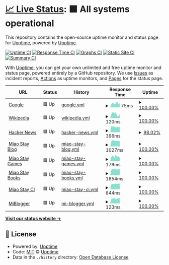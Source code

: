 # [📈 Live Status](https://demo.upptime.js.org): <!--live status--> **🟩 All systems operational**

This repository contains the open-source uptime monitor and status page for [Upptime](https://upptime.js.org), powered by [Upptime](https://github.com/upptime/upptime).

[![Uptime CI](https://github.com/koj-co/upptime/workflows/Uptime%20CI/badge.svg)](https://github.com/koj-co/upptime/actions?query=workflow%3A%22Uptime+CI%22)
[![Response Time CI](https://github.com/koj-co/upptime/workflows/Response%20Time%20CI/badge.svg)](https://github.com/koj-co/upptime/actions?query=workflow%3A%22Response+Time+CI%22)
[![Graphs CI](https://github.com/koj-co/upptime/workflows/Graphs%20CI/badge.svg)](https://github.com/koj-co/upptime/actions?query=workflow%3A%22Graphs+CI%22)
[![Static Site CI](https://github.com/koj-co/upptime/workflows/Static%20Site%20CI/badge.svg)](https://github.com/koj-co/upptime/actions?query=workflow%3A%22Static+Site+CI%22)
[![Summary CI](https://github.com/koj-co/upptime/workflows/Summary%20CI/badge.svg)](https://github.com/koj-co/upptime/actions?query=workflow%3A%22Summary+CI%22)

With [Upptime](https://upptime.js.org), you can get your own unlimited and free uptime monitor and status page, powered entirely by a GitHub repository. We use [Issues](https://github.com/upptime/upptime/issues) as incident reports, [Actions](https://github.com/upptime/upptime/actions) as uptime monitors, and [Pages](https://demo.upptime.js.org) for the status page.

<!--start: status pages-->
<!-- This summary is generated by Upptime (https://github.com/upptime/upptime) -->
<!-- Do not edit this manually, your changes will be overwritten -->
<!-- prettier-ignore -->
| URL | Status | History | Response Time | Uptime |
| --- | ------ | ------- | ------------- | ------ |
| <img alt="" src="https://favicons.githubusercontent.com/www.google.com" height="13"> [Google](https://www.google.com) | 🟩 Up | [google.yml](https://github.com/ModerEAS/upptime/commits/HEAD/history/google.yml) | <details><summary><img alt="Response time graph" src="./graphs/google/response-time-week.png" height="20"> 75ms</summary><br><a href="https://status.miaostay.com/history/google"><img alt="Response time 78" src="https://img.shields.io/endpoint?url=https%3A%2F%2Fraw.githubusercontent.com%2FModerEAS%2Fupptime%2FHEAD%2Fapi%2Fgoogle%2Fresponse-time.json"></a><br><a href="https://status.miaostay.com/history/google"><img alt="24-hour response time 65" src="https://img.shields.io/endpoint?url=https%3A%2F%2Fraw.githubusercontent.com%2FModerEAS%2Fupptime%2FHEAD%2Fapi%2Fgoogle%2Fresponse-time-day.json"></a><br><a href="https://status.miaostay.com/history/google"><img alt="7-day response time 75" src="https://img.shields.io/endpoint?url=https%3A%2F%2Fraw.githubusercontent.com%2FModerEAS%2Fupptime%2FHEAD%2Fapi%2Fgoogle%2Fresponse-time-week.json"></a><br><a href="https://status.miaostay.com/history/google"><img alt="30-day response time 77" src="https://img.shields.io/endpoint?url=https%3A%2F%2Fraw.githubusercontent.com%2FModerEAS%2Fupptime%2FHEAD%2Fapi%2Fgoogle%2Fresponse-time-month.json"></a><br><a href="https://status.miaostay.com/history/google"><img alt="1-year response time 78" src="https://img.shields.io/endpoint?url=https%3A%2F%2Fraw.githubusercontent.com%2FModerEAS%2Fupptime%2FHEAD%2Fapi%2Fgoogle%2Fresponse-time-year.json"></a></details> | <details><summary><a href="https://status.miaostay.com/history/google">100.00%</a></summary><a href="https://status.miaostay.com/history/google"><img alt="All-time uptime 100.00%" src="https://img.shields.io/endpoint?url=https%3A%2F%2Fraw.githubusercontent.com%2FModerEAS%2Fupptime%2FHEAD%2Fapi%2Fgoogle%2Fuptime.json"></a><br><a href="https://status.miaostay.com/history/google"><img alt="24-hour uptime 100.00%" src="https://img.shields.io/endpoint?url=https%3A%2F%2Fraw.githubusercontent.com%2FModerEAS%2Fupptime%2FHEAD%2Fapi%2Fgoogle%2Fuptime-day.json"></a><br><a href="https://status.miaostay.com/history/google"><img alt="7-day uptime 100.00%" src="https://img.shields.io/endpoint?url=https%3A%2F%2Fraw.githubusercontent.com%2FModerEAS%2Fupptime%2FHEAD%2Fapi%2Fgoogle%2Fuptime-week.json"></a><br><a href="https://status.miaostay.com/history/google"><img alt="30-day uptime 100.00%" src="https://img.shields.io/endpoint?url=https%3A%2F%2Fraw.githubusercontent.com%2FModerEAS%2Fupptime%2FHEAD%2Fapi%2Fgoogle%2Fuptime-month.json"></a><br><a href="https://status.miaostay.com/history/google"><img alt="1-year uptime 100.00%" src="https://img.shields.io/endpoint?url=https%3A%2F%2Fraw.githubusercontent.com%2FModerEAS%2Fupptime%2FHEAD%2Fapi%2Fgoogle%2Fuptime-year.json"></a></details>
| <img alt="" src="https://favicons.githubusercontent.com/en.wikipedia.org" height="13"> [Wikipedia](https://en.wikipedia.org) | 🟩 Up | [wikipedia.yml](https://github.com/ModerEAS/upptime/commits/HEAD/history/wikipedia.yml) | <details><summary><img alt="Response time graph" src="./graphs/wikipedia/response-time-week.png" height="20"> 120ms</summary><br><a href="https://status.miaostay.com/history/wikipedia"><img alt="Response time 122" src="https://img.shields.io/endpoint?url=https%3A%2F%2Fraw.githubusercontent.com%2FModerEAS%2Fupptime%2FHEAD%2Fapi%2Fwikipedia%2Fresponse-time.json"></a><br><a href="https://status.miaostay.com/history/wikipedia"><img alt="24-hour response time 303" src="https://img.shields.io/endpoint?url=https%3A%2F%2Fraw.githubusercontent.com%2FModerEAS%2Fupptime%2FHEAD%2Fapi%2Fwikipedia%2Fresponse-time-day.json"></a><br><a href="https://status.miaostay.com/history/wikipedia"><img alt="7-day response time 120" src="https://img.shields.io/endpoint?url=https%3A%2F%2Fraw.githubusercontent.com%2FModerEAS%2Fupptime%2FHEAD%2Fapi%2Fwikipedia%2Fresponse-time-week.json"></a><br><a href="https://status.miaostay.com/history/wikipedia"><img alt="30-day response time 109" src="https://img.shields.io/endpoint?url=https%3A%2F%2Fraw.githubusercontent.com%2FModerEAS%2Fupptime%2FHEAD%2Fapi%2Fwikipedia%2Fresponse-time-month.json"></a><br><a href="https://status.miaostay.com/history/wikipedia"><img alt="1-year response time 122" src="https://img.shields.io/endpoint?url=https%3A%2F%2Fraw.githubusercontent.com%2FModerEAS%2Fupptime%2FHEAD%2Fapi%2Fwikipedia%2Fresponse-time-year.json"></a></details> | <details><summary><a href="https://status.miaostay.com/history/wikipedia">100.00%</a></summary><a href="https://status.miaostay.com/history/wikipedia"><img alt="All-time uptime 100.00%" src="https://img.shields.io/endpoint?url=https%3A%2F%2Fraw.githubusercontent.com%2FModerEAS%2Fupptime%2FHEAD%2Fapi%2Fwikipedia%2Fuptime.json"></a><br><a href="https://status.miaostay.com/history/wikipedia"><img alt="24-hour uptime 100.00%" src="https://img.shields.io/endpoint?url=https%3A%2F%2Fraw.githubusercontent.com%2FModerEAS%2Fupptime%2FHEAD%2Fapi%2Fwikipedia%2Fuptime-day.json"></a><br><a href="https://status.miaostay.com/history/wikipedia"><img alt="7-day uptime 100.00%" src="https://img.shields.io/endpoint?url=https%3A%2F%2Fraw.githubusercontent.com%2FModerEAS%2Fupptime%2FHEAD%2Fapi%2Fwikipedia%2Fuptime-week.json"></a><br><a href="https://status.miaostay.com/history/wikipedia"><img alt="30-day uptime 100.00%" src="https://img.shields.io/endpoint?url=https%3A%2F%2Fraw.githubusercontent.com%2FModerEAS%2Fupptime%2FHEAD%2Fapi%2Fwikipedia%2Fuptime-month.json"></a><br><a href="https://status.miaostay.com/history/wikipedia"><img alt="1-year uptime 100.00%" src="https://img.shields.io/endpoint?url=https%3A%2F%2Fraw.githubusercontent.com%2FModerEAS%2Fupptime%2FHEAD%2Fapi%2Fwikipedia%2Fuptime-year.json"></a></details>
| <img alt="" src="https://favicons.githubusercontent.com/news.ycombinator.com" height="13"> [Hacker News](https://news.ycombinator.com) | 🟩 Up | [hacker-news.yml](https://github.com/ModerEAS/upptime/commits/HEAD/history/hacker-news.yml) | <details><summary><img alt="Response time graph" src="./graphs/hacker-news/response-time-week.png" height="20"> 396ms</summary><br><a href="https://status.miaostay.com/history/hacker-news"><img alt="Response time 417" src="https://img.shields.io/endpoint?url=https%3A%2F%2Fraw.githubusercontent.com%2FModerEAS%2Fupptime%2FHEAD%2Fapi%2Fhacker-news%2Fresponse-time.json"></a><br><a href="https://status.miaostay.com/history/hacker-news"><img alt="24-hour response time 524" src="https://img.shields.io/endpoint?url=https%3A%2F%2Fraw.githubusercontent.com%2FModerEAS%2Fupptime%2FHEAD%2Fapi%2Fhacker-news%2Fresponse-time-day.json"></a><br><a href="https://status.miaostay.com/history/hacker-news"><img alt="7-day response time 396" src="https://img.shields.io/endpoint?url=https%3A%2F%2Fraw.githubusercontent.com%2FModerEAS%2Fupptime%2FHEAD%2Fapi%2Fhacker-news%2Fresponse-time-week.json"></a><br><a href="https://status.miaostay.com/history/hacker-news"><img alt="30-day response time 395" src="https://img.shields.io/endpoint?url=https%3A%2F%2Fraw.githubusercontent.com%2FModerEAS%2Fupptime%2FHEAD%2Fapi%2Fhacker-news%2Fresponse-time-month.json"></a><br><a href="https://status.miaostay.com/history/hacker-news"><img alt="1-year response time 417" src="https://img.shields.io/endpoint?url=https%3A%2F%2Fraw.githubusercontent.com%2FModerEAS%2Fupptime%2FHEAD%2Fapi%2Fhacker-news%2Fresponse-time-year.json"></a></details> | <details><summary><a href="https://status.miaostay.com/history/hacker-news">98.02%</a></summary><a href="https://status.miaostay.com/history/hacker-news"><img alt="All-time uptime 99.94%" src="https://img.shields.io/endpoint?url=https%3A%2F%2Fraw.githubusercontent.com%2FModerEAS%2Fupptime%2FHEAD%2Fapi%2Fhacker-news%2Fuptime.json"></a><br><a href="https://status.miaostay.com/history/hacker-news"><img alt="24-hour uptime 100.00%" src="https://img.shields.io/endpoint?url=https%3A%2F%2Fraw.githubusercontent.com%2FModerEAS%2Fupptime%2FHEAD%2Fapi%2Fhacker-news%2Fuptime-day.json"></a><br><a href="https://status.miaostay.com/history/hacker-news"><img alt="7-day uptime 98.02%" src="https://img.shields.io/endpoint?url=https%3A%2F%2Fraw.githubusercontent.com%2FModerEAS%2Fupptime%2FHEAD%2Fapi%2Fhacker-news%2Fuptime-week.json"></a><br><a href="https://status.miaostay.com/history/hacker-news"><img alt="30-day uptime 99.54%" src="https://img.shields.io/endpoint?url=https%3A%2F%2Fraw.githubusercontent.com%2FModerEAS%2Fupptime%2FHEAD%2Fapi%2Fhacker-news%2Fuptime-month.json"></a><br><a href="https://status.miaostay.com/history/hacker-news"><img alt="1-year uptime 99.94%" src="https://img.shields.io/endpoint?url=https%3A%2F%2Fraw.githubusercontent.com%2FModerEAS%2Fupptime%2FHEAD%2Fapi%2Fhacker-news%2Fuptime-year.json"></a></details>
| <img alt="" src="https://favicons.githubusercontent.com/miaostay.com" height="13"> [Miao Stay Blog](https://miaostay.com) | 🟩 Up | [miao-stay-blog.yml](https://github.com/ModerEAS/upptime/commits/HEAD/history/miao-stay-blog.yml) | <details><summary><img alt="Response time graph" src="./graphs/miao-stay-blog/response-time-week.png" height="20"> 1027ms</summary><br><a href="https://status.miaostay.com/history/miao-stay-blog"><img alt="Response time 1045" src="https://img.shields.io/endpoint?url=https%3A%2F%2Fraw.githubusercontent.com%2FModerEAS%2Fupptime%2FHEAD%2Fapi%2Fmiao-stay-blog%2Fresponse-time.json"></a><br><a href="https://status.miaostay.com/history/miao-stay-blog"><img alt="24-hour response time 929" src="https://img.shields.io/endpoint?url=https%3A%2F%2Fraw.githubusercontent.com%2FModerEAS%2Fupptime%2FHEAD%2Fapi%2Fmiao-stay-blog%2Fresponse-time-day.json"></a><br><a href="https://status.miaostay.com/history/miao-stay-blog"><img alt="7-day response time 1027" src="https://img.shields.io/endpoint?url=https%3A%2F%2Fraw.githubusercontent.com%2FModerEAS%2Fupptime%2FHEAD%2Fapi%2Fmiao-stay-blog%2Fresponse-time-week.json"></a><br><a href="https://status.miaostay.com/history/miao-stay-blog"><img alt="30-day response time 1023" src="https://img.shields.io/endpoint?url=https%3A%2F%2Fraw.githubusercontent.com%2FModerEAS%2Fupptime%2FHEAD%2Fapi%2Fmiao-stay-blog%2Fresponse-time-month.json"></a><br><a href="https://status.miaostay.com/history/miao-stay-blog"><img alt="1-year response time 1045" src="https://img.shields.io/endpoint?url=https%3A%2F%2Fraw.githubusercontent.com%2FModerEAS%2Fupptime%2FHEAD%2Fapi%2Fmiao-stay-blog%2Fresponse-time-year.json"></a></details> | <details><summary><a href="https://status.miaostay.com/history/miao-stay-blog">100.00%</a></summary><a href="https://status.miaostay.com/history/miao-stay-blog"><img alt="All-time uptime 100.00%" src="https://img.shields.io/endpoint?url=https%3A%2F%2Fraw.githubusercontent.com%2FModerEAS%2Fupptime%2FHEAD%2Fapi%2Fmiao-stay-blog%2Fuptime.json"></a><br><a href="https://status.miaostay.com/history/miao-stay-blog"><img alt="24-hour uptime 100.00%" src="https://img.shields.io/endpoint?url=https%3A%2F%2Fraw.githubusercontent.com%2FModerEAS%2Fupptime%2FHEAD%2Fapi%2Fmiao-stay-blog%2Fuptime-day.json"></a><br><a href="https://status.miaostay.com/history/miao-stay-blog"><img alt="7-day uptime 100.00%" src="https://img.shields.io/endpoint?url=https%3A%2F%2Fraw.githubusercontent.com%2FModerEAS%2Fupptime%2FHEAD%2Fapi%2Fmiao-stay-blog%2Fuptime-week.json"></a><br><a href="https://status.miaostay.com/history/miao-stay-blog"><img alt="30-day uptime 100.00%" src="https://img.shields.io/endpoint?url=https%3A%2F%2Fraw.githubusercontent.com%2FModerEAS%2Fupptime%2FHEAD%2Fapi%2Fmiao-stay-blog%2Fuptime-month.json"></a><br><a href="https://status.miaostay.com/history/miao-stay-blog"><img alt="1-year uptime 100.00%" src="https://img.shields.io/endpoint?url=https%3A%2F%2Fraw.githubusercontent.com%2FModerEAS%2Fupptime%2FHEAD%2Fapi%2Fmiao-stay-blog%2Fuptime-year.json"></a></details>
| <img alt="" src="https://favicons.githubusercontent.com/flash.miaostay.com" height="13"> [Miao Stay Games](https://flash.miaostay.com) | 🟩 Up | [miao-stay-games.yml](https://github.com/ModerEAS/upptime/commits/HEAD/history/miao-stay-games.yml) | <details><summary><img alt="Response time graph" src="./graphs/miao-stay-games/response-time-week.png" height="20"> 179ms</summary><br><a href="https://status.miaostay.com/history/miao-stay-games"><img alt="Response time 122" src="https://img.shields.io/endpoint?url=https%3A%2F%2Fraw.githubusercontent.com%2FModerEAS%2Fupptime%2FHEAD%2Fapi%2Fmiao-stay-games%2Fresponse-time.json"></a><br><a href="https://status.miaostay.com/history/miao-stay-games"><img alt="24-hour response time 224" src="https://img.shields.io/endpoint?url=https%3A%2F%2Fraw.githubusercontent.com%2FModerEAS%2Fupptime%2FHEAD%2Fapi%2Fmiao-stay-games%2Fresponse-time-day.json"></a><br><a href="https://status.miaostay.com/history/miao-stay-games"><img alt="7-day response time 179" src="https://img.shields.io/endpoint?url=https%3A%2F%2Fraw.githubusercontent.com%2FModerEAS%2Fupptime%2FHEAD%2Fapi%2Fmiao-stay-games%2Fresponse-time-week.json"></a><br><a href="https://status.miaostay.com/history/miao-stay-games"><img alt="30-day response time 140" src="https://img.shields.io/endpoint?url=https%3A%2F%2Fraw.githubusercontent.com%2FModerEAS%2Fupptime%2FHEAD%2Fapi%2Fmiao-stay-games%2Fresponse-time-month.json"></a><br><a href="https://status.miaostay.com/history/miao-stay-games"><img alt="1-year response time 122" src="https://img.shields.io/endpoint?url=https%3A%2F%2Fraw.githubusercontent.com%2FModerEAS%2Fupptime%2FHEAD%2Fapi%2Fmiao-stay-games%2Fresponse-time-year.json"></a></details> | <details><summary><a href="https://status.miaostay.com/history/miao-stay-games">100.00%</a></summary><a href="https://status.miaostay.com/history/miao-stay-games"><img alt="All-time uptime 100.00%" src="https://img.shields.io/endpoint?url=https%3A%2F%2Fraw.githubusercontent.com%2FModerEAS%2Fupptime%2FHEAD%2Fapi%2Fmiao-stay-games%2Fuptime.json"></a><br><a href="https://status.miaostay.com/history/miao-stay-games"><img alt="24-hour uptime 100.00%" src="https://img.shields.io/endpoint?url=https%3A%2F%2Fraw.githubusercontent.com%2FModerEAS%2Fupptime%2FHEAD%2Fapi%2Fmiao-stay-games%2Fuptime-day.json"></a><br><a href="https://status.miaostay.com/history/miao-stay-games"><img alt="7-day uptime 100.00%" src="https://img.shields.io/endpoint?url=https%3A%2F%2Fraw.githubusercontent.com%2FModerEAS%2Fupptime%2FHEAD%2Fapi%2Fmiao-stay-games%2Fuptime-week.json"></a><br><a href="https://status.miaostay.com/history/miao-stay-games"><img alt="30-day uptime 100.00%" src="https://img.shields.io/endpoint?url=https%3A%2F%2Fraw.githubusercontent.com%2FModerEAS%2Fupptime%2FHEAD%2Fapi%2Fmiao-stay-games%2Fuptime-month.json"></a><br><a href="https://status.miaostay.com/history/miao-stay-games"><img alt="1-year uptime 100.00%" src="https://img.shields.io/endpoint?url=https%3A%2F%2Fraw.githubusercontent.com%2FModerEAS%2Fupptime%2FHEAD%2Fapi%2Fmiao-stay-games%2Fuptime-year.json"></a></details>
| <img alt="" src="https://favicons.githubusercontent.com/books.miaostay.com" height="13"> [Miao Stay Books](https://books.miaostay.com) | 🟩 Up | [miao-stay-books.yml](https://github.com/ModerEAS/upptime/commits/HEAD/history/miao-stay-books.yml) | <details><summary><img alt="Response time graph" src="./graphs/miao-stay-books/response-time-week.png" height="20"> 1854ms</summary><br><a href="https://status.miaostay.com/history/miao-stay-books"><img alt="Response time 1853" src="https://img.shields.io/endpoint?url=https%3A%2F%2Fraw.githubusercontent.com%2FModerEAS%2Fupptime%2FHEAD%2Fapi%2Fmiao-stay-books%2Fresponse-time.json"></a><br><a href="https://status.miaostay.com/history/miao-stay-books"><img alt="24-hour response time 1932" src="https://img.shields.io/endpoint?url=https%3A%2F%2Fraw.githubusercontent.com%2FModerEAS%2Fupptime%2FHEAD%2Fapi%2Fmiao-stay-books%2Fresponse-time-day.json"></a><br><a href="https://status.miaostay.com/history/miao-stay-books"><img alt="7-day response time 1854" src="https://img.shields.io/endpoint?url=https%3A%2F%2Fraw.githubusercontent.com%2FModerEAS%2Fupptime%2FHEAD%2Fapi%2Fmiao-stay-books%2Fresponse-time-week.json"></a><br><a href="https://status.miaostay.com/history/miao-stay-books"><img alt="30-day response time 1832" src="https://img.shields.io/endpoint?url=https%3A%2F%2Fraw.githubusercontent.com%2FModerEAS%2Fupptime%2FHEAD%2Fapi%2Fmiao-stay-books%2Fresponse-time-month.json"></a><br><a href="https://status.miaostay.com/history/miao-stay-books"><img alt="1-year response time 1853" src="https://img.shields.io/endpoint?url=https%3A%2F%2Fraw.githubusercontent.com%2FModerEAS%2Fupptime%2FHEAD%2Fapi%2Fmiao-stay-books%2Fresponse-time-year.json"></a></details> | <details><summary><a href="https://status.miaostay.com/history/miao-stay-books">100.00%</a></summary><a href="https://status.miaostay.com/history/miao-stay-books"><img alt="All-time uptime 100.00%" src="https://img.shields.io/endpoint?url=https%3A%2F%2Fraw.githubusercontent.com%2FModerEAS%2Fupptime%2FHEAD%2Fapi%2Fmiao-stay-books%2Fuptime.json"></a><br><a href="https://status.miaostay.com/history/miao-stay-books"><img alt="24-hour uptime 100.00%" src="https://img.shields.io/endpoint?url=https%3A%2F%2Fraw.githubusercontent.com%2FModerEAS%2Fupptime%2FHEAD%2Fapi%2Fmiao-stay-books%2Fuptime-day.json"></a><br><a href="https://status.miaostay.com/history/miao-stay-books"><img alt="7-day uptime 100.00%" src="https://img.shields.io/endpoint?url=https%3A%2F%2Fraw.githubusercontent.com%2FModerEAS%2Fupptime%2FHEAD%2Fapi%2Fmiao-stay-books%2Fuptime-week.json"></a><br><a href="https://status.miaostay.com/history/miao-stay-books"><img alt="30-day uptime 100.00%" src="https://img.shields.io/endpoint?url=https%3A%2F%2Fraw.githubusercontent.com%2FModerEAS%2Fupptime%2FHEAD%2Fapi%2Fmiao-stay-books%2Fuptime-month.json"></a><br><a href="https://status.miaostay.com/history/miao-stay-books"><img alt="1-year uptime 100.00%" src="https://img.shields.io/endpoint?url=https%3A%2F%2Fraw.githubusercontent.com%2FModerEAS%2Fupptime%2FHEAD%2Fapi%2Fmiao-stay-books%2Fuptime-year.json"></a></details>
| <img alt="" src="https://favicons.githubusercontent.com/ci.miaostay.com" height="13"> [Miao Stay CI](https://ci.miaostay.com) | 🟩 Up | [miao-stay-ci.yml](https://github.com/ModerEAS/upptime/commits/HEAD/history/miao-stay-ci.yml) | <details><summary><img alt="Response time graph" src="./graphs/miao-stay-ci/response-time-week.png" height="20"> 844ms</summary><br><a href="https://status.miaostay.com/history/miao-stay-ci"><img alt="Response time 626" src="https://img.shields.io/endpoint?url=https%3A%2F%2Fraw.githubusercontent.com%2FModerEAS%2Fupptime%2FHEAD%2Fapi%2Fmiao-stay-ci%2Fresponse-time.json"></a><br><a href="https://status.miaostay.com/history/miao-stay-ci"><img alt="24-hour response time 796" src="https://img.shields.io/endpoint?url=https%3A%2F%2Fraw.githubusercontent.com%2FModerEAS%2Fupptime%2FHEAD%2Fapi%2Fmiao-stay-ci%2Fresponse-time-day.json"></a><br><a href="https://status.miaostay.com/history/miao-stay-ci"><img alt="7-day response time 844" src="https://img.shields.io/endpoint?url=https%3A%2F%2Fraw.githubusercontent.com%2FModerEAS%2Fupptime%2FHEAD%2Fapi%2Fmiao-stay-ci%2Fresponse-time-week.json"></a><br><a href="https://status.miaostay.com/history/miao-stay-ci"><img alt="30-day response time 792" src="https://img.shields.io/endpoint?url=https%3A%2F%2Fraw.githubusercontent.com%2FModerEAS%2Fupptime%2FHEAD%2Fapi%2Fmiao-stay-ci%2Fresponse-time-month.json"></a><br><a href="https://status.miaostay.com/history/miao-stay-ci"><img alt="1-year response time 626" src="https://img.shields.io/endpoint?url=https%3A%2F%2Fraw.githubusercontent.com%2FModerEAS%2Fupptime%2FHEAD%2Fapi%2Fmiao-stay-ci%2Fresponse-time-year.json"></a></details> | <details><summary><a href="https://status.miaostay.com/history/miao-stay-ci">100.00%</a></summary><a href="https://status.miaostay.com/history/miao-stay-ci"><img alt="All-time uptime 100.00%" src="https://img.shields.io/endpoint?url=https%3A%2F%2Fraw.githubusercontent.com%2FModerEAS%2Fupptime%2FHEAD%2Fapi%2Fmiao-stay-ci%2Fuptime.json"></a><br><a href="https://status.miaostay.com/history/miao-stay-ci"><img alt="24-hour uptime 100.00%" src="https://img.shields.io/endpoint?url=https%3A%2F%2Fraw.githubusercontent.com%2FModerEAS%2Fupptime%2FHEAD%2Fapi%2Fmiao-stay-ci%2Fuptime-day.json"></a><br><a href="https://status.miaostay.com/history/miao-stay-ci"><img alt="7-day uptime 100.00%" src="https://img.shields.io/endpoint?url=https%3A%2F%2Fraw.githubusercontent.com%2FModerEAS%2Fupptime%2FHEAD%2Fapi%2Fmiao-stay-ci%2Fuptime-week.json"></a><br><a href="https://status.miaostay.com/history/miao-stay-ci"><img alt="30-day uptime 100.00%" src="https://img.shields.io/endpoint?url=https%3A%2F%2Fraw.githubusercontent.com%2FModerEAS%2Fupptime%2FHEAD%2Fapi%2Fmiao-stay-ci%2Fuptime-month.json"></a><br><a href="https://status.miaostay.com/history/miao-stay-ci"><img alt="1-year uptime 100.00%" src="https://img.shields.io/endpoint?url=https%3A%2F%2Fraw.githubusercontent.com%2FModerEAS%2Fupptime%2FHEAD%2Fapi%2Fmiao-stay-ci%2Fuptime-year.json"></a></details>
| <img alt="" src="https://favicons.githubusercontent.com/miaostay.blogspot.com" height="13"> [MiBlogger](https://miaostay.blogspot.com) | 🟩 Up | [mi-blogger.yml](https://github.com/ModerEAS/upptime/commits/HEAD/history/mi-blogger.yml) | <details><summary><img alt="Response time graph" src="./graphs/mi-blogger/response-time-week.png" height="20"> 123ms</summary><br><a href="https://status.miaostay.com/history/mi-blogger"><img alt="Response time 160" src="https://img.shields.io/endpoint?url=https%3A%2F%2Fraw.githubusercontent.com%2FModerEAS%2Fupptime%2FHEAD%2Fapi%2Fmi-blogger%2Fresponse-time.json"></a><br><a href="https://status.miaostay.com/history/mi-blogger"><img alt="24-hour response time 124" src="https://img.shields.io/endpoint?url=https%3A%2F%2Fraw.githubusercontent.com%2FModerEAS%2Fupptime%2FHEAD%2Fapi%2Fmi-blogger%2Fresponse-time-day.json"></a><br><a href="https://status.miaostay.com/history/mi-blogger"><img alt="7-day response time 123" src="https://img.shields.io/endpoint?url=https%3A%2F%2Fraw.githubusercontent.com%2FModerEAS%2Fupptime%2FHEAD%2Fapi%2Fmi-blogger%2Fresponse-time-week.json"></a><br><a href="https://status.miaostay.com/history/mi-blogger"><img alt="30-day response time 135" src="https://img.shields.io/endpoint?url=https%3A%2F%2Fraw.githubusercontent.com%2FModerEAS%2Fupptime%2FHEAD%2Fapi%2Fmi-blogger%2Fresponse-time-month.json"></a><br><a href="https://status.miaostay.com/history/mi-blogger"><img alt="1-year response time 160" src="https://img.shields.io/endpoint?url=https%3A%2F%2Fraw.githubusercontent.com%2FModerEAS%2Fupptime%2FHEAD%2Fapi%2Fmi-blogger%2Fresponse-time-year.json"></a></details> | <details><summary><a href="https://status.miaostay.com/history/mi-blogger">100.00%</a></summary><a href="https://status.miaostay.com/history/mi-blogger"><img alt="All-time uptime 100.00%" src="https://img.shields.io/endpoint?url=https%3A%2F%2Fraw.githubusercontent.com%2FModerEAS%2Fupptime%2FHEAD%2Fapi%2Fmi-blogger%2Fuptime.json"></a><br><a href="https://status.miaostay.com/history/mi-blogger"><img alt="24-hour uptime 100.00%" src="https://img.shields.io/endpoint?url=https%3A%2F%2Fraw.githubusercontent.com%2FModerEAS%2Fupptime%2FHEAD%2Fapi%2Fmi-blogger%2Fuptime-day.json"></a><br><a href="https://status.miaostay.com/history/mi-blogger"><img alt="7-day uptime 100.00%" src="https://img.shields.io/endpoint?url=https%3A%2F%2Fraw.githubusercontent.com%2FModerEAS%2Fupptime%2FHEAD%2Fapi%2Fmi-blogger%2Fuptime-week.json"></a><br><a href="https://status.miaostay.com/history/mi-blogger"><img alt="30-day uptime 100.00%" src="https://img.shields.io/endpoint?url=https%3A%2F%2Fraw.githubusercontent.com%2FModerEAS%2Fupptime%2FHEAD%2Fapi%2Fmi-blogger%2Fuptime-month.json"></a><br><a href="https://status.miaostay.com/history/mi-blogger"><img alt="1-year uptime 100.00%" src="https://img.shields.io/endpoint?url=https%3A%2F%2Fraw.githubusercontent.com%2FModerEAS%2Fupptime%2FHEAD%2Fapi%2Fmi-blogger%2Fuptime-year.json"></a></details>

<!--end: status pages-->

[**Visit our status website →**](https://demo.upptime.js.org)

## 📄 License

- Powered by: [Upptime](https://github.com/upptime/upptime)
- Code: [MIT](./LICENSE) © [Upptime](https://upptime.js.org)
- Data in the `./history` directory: [Open Database License](https://opendatacommons.org/licenses/odbl/1-0/)
